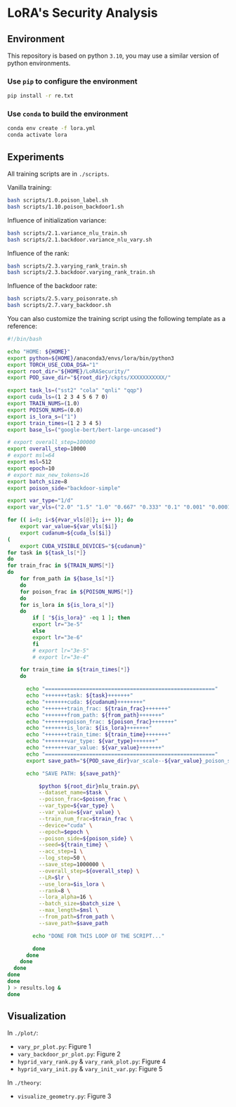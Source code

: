 # LoRA's Security Analysis


## Environment

This repository is based on python `3.10`, you may use a similar version of python environments.

### Use `pip` to configure the environment

```sh
pip install -r re.txt
```

### Use `conda` to build the environment

```sh
conda env create -f lora.yml
conda activate lora
```

## Experiments

All training scripts are in `./scripts`.

Vanilla training:
```sh
bash scripts/1.0.poison_label.sh
bash scripts/1.10.poison_backdoor1.sh
```

Influence of initialization variance:
```sh
bash scripts/2.1.variance_nlu_train.sh
bash scripts/2.1.backdoor.variance_nlu_vary.sh
```

Influence of the rank:

```sh
bash scripts/2.3.varying_rank_train.sh
bash scripts/2.3.backdoor.varying_rank_train.sh
```

Influence of the backdoor rate:

```sh
bash scripts/2.5.vary_poisonrate.sh
bash scripts/2.7.vary_backdoor.sh
```

You can also customize the training script using the following template as a reference:
```sh
#!/bin/bash

echo "HOME: ${HOME}"
export python=${HOME}/anaconda3/envs/lora/bin/python3
export TORCH_USE_CUDA_DSA="1"
export root_dir="${HOME}/LoRASecurity/"
export POD_save_dir="${root_dir}/ckpts/XXXXXXXXXXX/"

export task_ls=("sst2" "cola" "qnli" "qqp")
export cuda_ls=(1 2 3 4 5 6 7 0)
export TRAIN_NUMS=(1.0)
export POISON_NUMS=(0.0)
export is_lora_s=("1")
export train_times=(1 2 3 4 5)
export base_ls=("google-bert/bert-large-uncased")

# export overall_step=100000
export overall_step=10000
# export msl=64
export msl=512
export epoch=10
# export max_new_tokens=16
export batch_size=8
export poison_side="backdoor-simple"

export var_type="1/d"
export var_vls=("2.0" "1.5" "1.0" "0.667" "0.333" "0.1" "0.001" "0.0001")

for (( i=0; i<${#var_vls[@]}; i++ )); do
    export var_value=${var_vls[$i]}
    export cudanum=${cuda_ls[$i]}
(
    export CUDA_VISIBLE_DEVICES="${cudanum}"
for task in ${task_ls[*]}
do		
for train_frac in ${TRAIN_NUMS[*]}
do
    for from_path in ${base_ls[*]}
    do
    for poison_frac in ${POISON_NUMS[*]}
    do
	for is_lora in ${is_lora_s[*]}
	do
	    if [ "${is_lora}" -eq 1 ]; then
		export lr="3e-5"
	    else
		export lr="3e-6"
	    fi
	    # export lr="3e-5"
	    # export lr="3e-4"

	for train_time in ${train_times[*]}
	do

	  echo "======================================================"
	  echo "+++++++task: ${task}+++++++"
	  echo "+++++++cuda: ${cudanum}++++++++"
	  echo "+++++++train_frac: ${train_frac}+++++++"
	  echo "+++++++from_path: ${from_path}+++++++"
	  echo "+++++++poison_frac: ${poison_frac}+++++++"
	  echo "+++++++is_lora: ${is_lora}+++++++"
	  echo "+++++++train_time: ${train_time}+++++++"
	  echo "+++++++var_type: ${var_type}+++++++"
	  echo "+++++++var_value: ${var_value}+++++++"
	  echo "======================================================"
	  export save_path="${POD_save_dir}var_scale--${var_value}_poison_side--${poison_side}_dataset_${task}---trainfrac_${train_frac}---poisonfrac_${poison_frac}---traintime_${train_time}---islora_${is_lora}---frompath_${from_path}"

	  echo "SAVE PATH: ${save_path}"

          $python ${root_dir}nlu_train.py\
		  --dataset_name=$task \
		  --poison_frac=$poison_frac \
		  --var_type=${var_type} \
		  --var_value=${var_value} \
		  --train_num_frac=$train_frac \
		  --device="cuda" \
		  --epoch=$epoch \
		  --poison_side=${poison_side} \
		  --seed=${train_time} \
		  --acc_step=1 \
		  --log_step=50 \
		  --save_step=1000000 \
		  --overall_step=${overall_step} \
		  --LR=$lr \
		  --use_lora=$is_lora \
		  --rank=8 \
		  --lora_alpha=16 \
		  --batch_size=$batch_size \
		  --max_length=$msl \
  		  --from_path=$from_path \
		  --save_path=$save_path

	    echo "DONE FOR THIS LOOP OF THE SCRIPT..."

        done
      done
    done
  done
done
done
) > results.log &
done
```

## Visualization

In `./plot/`:

- `vary_pr_plot.py`: Figure 1
- `vary_backdoor_pr_plot.py`: Figure 2
- `hyprid_vary_rank.py` & `vary_rank_plot.py`: Figure 4
- `hyprid_vary_init.py` & `vary_init_var.py`: Figure 5

In `./theory`:

- `visualize_geometry.py`: Figure 3
